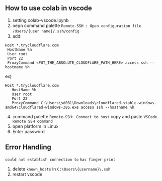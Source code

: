 ## How to use colab in vscode
1. setting colab-vscode.ipynb
2. oepn command palette `Remote-SSH : Open configuration file` `/Users/{user name}/.ssh/config`
3. add 
```
Host *.trycloudflare.com
 HostName %h
 User root
 Port 22
 ProxyCommand <PUT_THE_ABSOLUTE_CLOUDFLARE_PATH_HERE> access ssh --hostname %h
 ```
 ex)
 ```
 Host *.trycloudflare.com
    HostName %h
    User root
    Port 22
    ProxyCommand C:\Users\sd081\Downloads\cloudflared-stable-windows-amd64\cloudflared-windows-386.exe access ssh --hostname %h
 ```
 4. command palette `Remote-SSH: Connect to host` copy and paste `VSCode Remote SSH command`
 6. open platform in Linux
 7. Enter password

## Error Handling
`could not establish connection to`
`has finger print`
1. delete `known_hosts` in `C:\Users\{username}\.ssh` 
2. restart vscode
